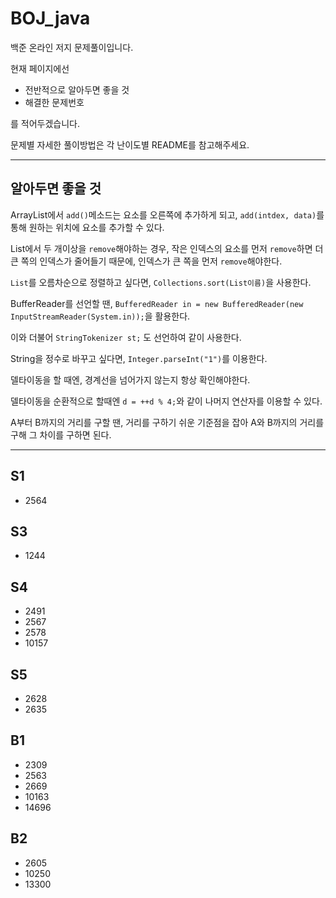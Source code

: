 # BOJ_java
백준 온라인 저지 문제풀이입니다.

현재 페이지에선
- 전반적으로 알아두면 좋을 것
- 해결한 문제번호

를 적어두겠습니다. 

문제별 자세한 풀이방법은 각 난이도별 README를 참고해주세요.

---

## 알아두면 좋을 것

ArrayList에서 `add()`메소드는 요소를 오른쪽에 추가하게 되고, `add(intdex, data)`를 통해 원하는 위치에 요소를 추가할 수 있다.

List에서 두 개이상을 `remove`해야하는 경우, 작은 인덱스의 요소를 먼저 `remove`하면 더 큰 쪽의 인덱스가 줄어들기 때문에, 인덱스가 큰 쪽을 먼저 `remove`해야한다. 

`List`를 오름차순으로 정렬하고 싶다면, `Collections.sort(List이름)`을 사용한다.

BufferReader를 선언할 땐, `BufferedReader in = new BufferedReader(new InputStreamReader(System.in));`을 활용한다.

이와 더불어 `StringTokenizer st;` 도 선언하여 같이 사용한다.

String을 정수로 바꾸고 싶다면, `Integer.parseInt("1")`를 이용한다.

델타이동을 할 때엔, 경계선을 넘어가지 않는지 항상 확인해야한다.

델타이동을 순환적으로 할때엔 `d = ++d % 4;`와 같이 나머지 연산자를 이용할 수 있다.

A부터 B까지의 거리를 구할 땐, 거리를 구하기 쉬운 기준점을 잡아 A와 B까지의 거리를 구해 그 차이를 구하면 된다.

---

## S1
- 2564

## S3
- 1244

## S4
- 2491
- 2567
- 2578
- 10157

## S5
- 2628
- 2635

## B1
- 2309
- 2563
- 2669
- 10163
- 14696

## B2
- 2605
- 10250
- 13300
